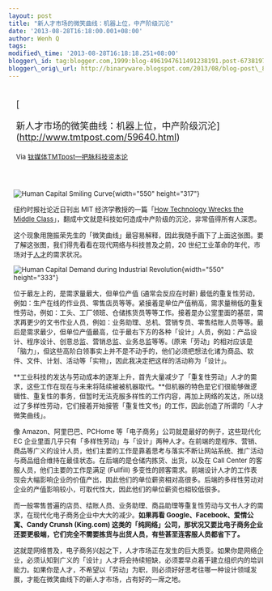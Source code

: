 ```yaml
--- 
layout: post 
title: "新人才市场的微笑曲线：机器上位，中产阶级沉沦"
date: '2013-08-28T16:18:00.001+08:00' 
author: Wenh Q
tags:
modified\_time: '2013-08-28T16:18:18.251+08:00' 
blogger\_id: tag:blogger.com,1999:blog-4961947611491238191.post-6738197013875647625
blogger\_orig\_url: http://binaryware.blogspot.com/2013/08/blog-post\_852.html
---
```

<div style="margin: 10px; padding: 5px;">

<div style="font-size: 18px;">

[

新人才市场的微笑曲线：机器上位，中产阶级沉沦](http://www.tmtpost.com/59640.html)

</div>

<div style="font-size: 13px;">

Via [钛媒体TMTpost—把脉科技资本论](http://www.tmtpost.com/)

</div>

</div>

<div style="font-size: 13px; padding: 15px 0 10px 10px;">

![Human Capital Smiling
Curve](http://www.tmtpost.com/wp-content/plugins/wp-o-matic/cache/5020b0f2d1_Screen-Shot-2013-08-28-at-9-12-25-AM-550x317.png){width="550"
height="317"}

纽约时报社论近日刊出 MIT 经济学教授的一篇「[How Technology Wrecks the
Middle
Class](http://opinionator.blogs.nytimes.com/2013/08/24/how-technology-wrecks-the-middle-class/)」，翻成中文就是科技如何造成中产阶级的沉沦，非常值得所有人深思。

这个现象用施振荣先生的「微笑曲线」最容易解释，因此我随手画下了上面这张图。要了解这张图，我们得先看看在现代网络与科技普及之前，20
世纪工业革命的年代，市场对于[人才](http://www.tmtpost.com/tag/%E4%BA%BA%E6%89%8D "查看 人才 中的全部文章")的需求状况。

![Human Capital Demand during Industrial
Revolution](http://www.tmtpost.com/wp-content/plugins/wp-o-matic/cache/39629420a5_Screen-Shot-2013-08-28-at-9-20-26-AM-550x333.png){width="550"
height="333"}

位于最左上的，是需求量最大，但单位产值 (通常会反应在时薪)
最低的重复性劳动，例如：生产在线的作业员、零售店员等等。紧接着是单位产值稍高，需求量稍低的重复性劳动，例如：工头、工厂领班、仓储拣货员等等工作。接着是办公室里面的基层，需求再更少的文书作业人员，例如：业务助理、总机、营销专员、零售结账人员等等。最后是需求最少，但单位产值最高，位于最右下方的各种「设计」人员，例如：产品设计、程序设计、创意总监、营销总监、业务总监等等。(原来「劳动」的相对应该是「脑力」，但这些高阶白领事实上并不是不动手的，他们必须把想法化诸为商品、软件、文件、计划、活动等「实物」，因此我决定把这样的活动称为「设计」。

**工业科技的发达与劳动成本的逐渐上升，首先大量减少了「重复性劳动」人才的需求，这些工作在现在与未来将陆续被被机器取代。**但机器的特色是它们很能够做逻辑性、重复性的事务，但暂时无法克服多样性的工作内容，再加上网络的发达，所以绕过了多样性劳动，它们接着开始接管「重复性文书」的工作，因此创造了所谓的「人才微笑曲线」。

像 Amazon、阿里巴巴、PCHome 等「电子商务」公司就是最好的例子，这些现代化
EC
企业里面几乎只有「多样性劳动」与「设计」两种人才。在前端的是程序、营销、商品等广义的设计人员，他们主要的工作是靠着思考与落实不断让网站系统、推广活动与商品组合维持在最佳状态。在后端的是仓储内拣货、出货，以及在
Call Center 的客服人员，他们主要的工作是满足 (Fullfill)
多变性的顾客需求。前端设计人才的工作表现会大幅影响企业的价值产出，因此他们的单位薪资相对高很多。后端的多样性劳动对企业的产值影响较小，可取代性大，因此他们的单位薪资也相较低很多。

而一般零售普遍的店员、结账人员、业务助理、商品助理等重复性劳动与文书人才的需求，在现代化电子商务企业中大大的减少。**如果再看
Google、Facebook、爱情公寓、Candy Crunsh (King.com)
这类的「纯网络」公司，那状况又要比电子商务企业还要更极端，它们完全不需要拣货与出货人员，有些甚至连客服人员都省下了。**

这就是网络普及，电子商务兴起之下，人才市场正在发生的巨大质变。如果你是网络企业，必须认知到广义的「设计」人才将会持续短缺，必须要早点着手建立组织内的培训能力。如果你是人才，不希望以「劳动」为职，则必须好好思考往哪一种设计领域发展，才能在微笑曲线下的新人才市场，占有好的一席之地。

</div>
